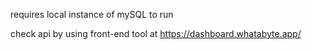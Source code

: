 requires local instance of mySQL to run

check api by using front-end tool at https://dashboard.whatabyte.app/
